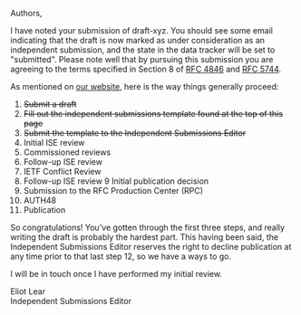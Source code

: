 Authors,

I have noted your submission of draft-xyz.  You should see some email
indicating that the draft is now marked as under consideration as an
independent submission, and the state in the data tracker will be set
to "submitted".  Please note well that by pursuing this submission you
are agreeing to the terms specified in Section 8 of [RFC
4846](https://www.rfc-editor.org/rfc/rfc4846.txt) and [RFC
5744](https://www.rfc-editor.org/rfc/rfc5744.txt).

As mentioned on [our website](https://www.rfc-editor.org/about/independent/),
here is the way things generally proceed:

1. ~~Submit a draft~~
2. ~~Fill out the independent submissions template found at the top of this page~~
3. ~~Submit the template to the Independent Submissions Editor~~
4. Initial ISE review
5. Commissioned reviews
6. Follow-up ISE review
7. IETF Conflict Review
8. Follow-up ISE review
9  Initial publication decision
10. Submission to the RFC Production Center (RPC)
11. AUTH48
12. Publication

So congratulations!  You've gotten through the first three steps, and really
writing the draft is probably the hardest part.  This having been said,
the Independent Submissions Editor reserves the right to decline publication
at any time prior to that last step 12, so we have a ways to go.

I will be in touch once I have performed my initial review.

Eliot Lear  
Independent Submissions Editor
